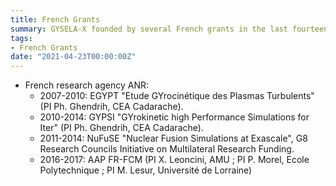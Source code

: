```yaml
---
title: French Grants
summary: GYSELA-X founded by several French grants in the last fourteen years.
tags:
- French Grants
date: "2021-04-23T00:00:00Z"
---
```

- French research agency ANR:
  - 2007-2010: EGYPT "Etude GYrocinétique des Plasmas Turbulents" (PI Ph. Ghendrih, CEA Cadarache).
  - 2010-2014: GYPSI "GYrokinetic high Performance Simulations for Iter" (PI Ph. Ghendrih, CEA Cadarache).
  - 2011-2014: NuFuSE "Nuclear Fusion Simulations at Exascale", G8 Research Councils Initiative on Multilateral Research Funding.
  - 2016-2017: AAP FR-FCM (PI X. Leoncini, AMU ; PI P. Morel, Ecole Polytechnique ; PI M. Lesur, Université de Lorraine)
